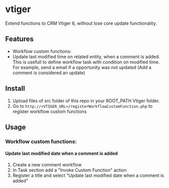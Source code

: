 # vtiger
Extend functions to CRM Vtiger 6, without lose core update functionality.

## Features

 - Workflow custom functions:
  - Update last modified time on related entity, when a comment is added. This is usefull to define workflow task with condition on modified time. For example, send a email if a opportunity was not updated (Add a comment is considered an update)

## Install

1. Upload files of src folder of this repo in your ROOT_PATH Vtiger folder.
2. Go to `http://<VTIGER_URL>/registerWorkflowCustomFunction.php` to register workflow custom functions

## Usage

### Workflow custom functions: 

#### Update last modified date when a comment is added

1. Create a new comment workflow
2. In Task section add a "Invoke Custom Function" action
3. Register a title and select "Update last modified date when a comment is added"


